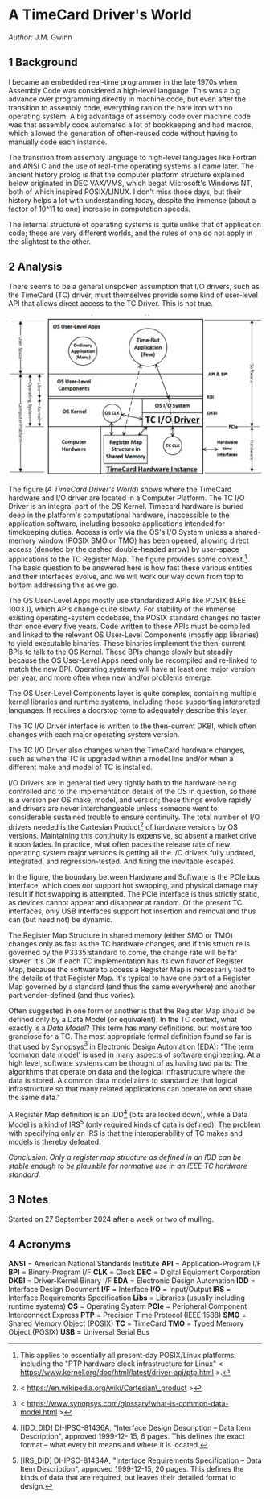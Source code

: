 # A TimeCard Driver's World

*Author:* J.M. Gwinn

## 1 Background

I became an embedded real-time programmer in the late 1970s when Assembly Code was considered a high-level language. This was a big advance over programming directly in machine code, but even after the transition to assembly code, everything ran on the bare iron with no operating system. A big advantage of assembly code over machine code was that assembly code automated a lot of bookkeeping and had macros, which allowed the generation of often-reused code without having to manually code each instance.

The transition from assembly language to high-level languages like Fortran and ANSI C and the use of real-time operating systems all came later. The ancient history prolog is that the computer platform structure explained below originated in DEC VAX/VMS, which begat Microsoft's Windows NT, both of which inspired POSIX/LINUX. I don't miss those days, but their history helps a lot with understanding today, despite the immense (about a factor of 10^11 to one) increase in computation speeds.

The internal structure of operating systems is quite unlike that of application code; these are very different worlds, and the rules of one do not apply in the slightest to the other.

## 2 Analysis

There seems to be a general unspoken assumption that I/O drivers, such as the TimeCard (TC) driver, must themselves provide some kind of user-level API that allows direct access to the TC Driver. This is not true.

![Figure 1 - A TimeCard Driver's World](_page_0_Figure_22.jpg)

The figure (*A TimeCard Driver's World*) shows where the TimeCard hardware and I/O driver are located in a Computer Platform. The TC I/O Driver is an integral part of the OS Kernel. Timecard hardware is buried deep in the platform's computational hardware, inaccessible to the application software, including bespoke applications intended for timekeeping duties. Access is only via the OS's I/O System unless a shared-memory window (POSIX SMO or TMO) has been opened, allowing direct access (denoted by the dashed double-headed arrow) by user-space applications to the TC Register Map. The figure provides some context.[^1] The basic question to be answered here is how fast these various entities and their interfaces evolve, and we will work our way down from top to bottom addressing this as we go.

The OS User-Level Apps mostly use standardized APIs like POSIX (IEEE 1003.1), which APIs change quite slowly. For stability of the immense existing operating-system codebase, the POSIX standard changes no faster than once every five years. Code written to these APIs must be compiled and linked to the relevant OS User-Level Components (mostly app libraries) to yield executable binaries. These binaries implement the then-current BPIs to talk to the OS Kernel. These BPIs change slowly but steadily because the OS User-Level Apps need only be recompiled and re-linked to match the new BPI. Operating systems will have at least one major version per year, and more often when new and/or problems emerge.

The OS User-Level Components layer is quite complex, containing multiple kernel libraries and runtime systems, including those supporting interpreted languages. It requires a doorstop tome to adequately describe this layer.

The TC I/O Driver interface is written to the then-current DKBI, which often changes with each major operating system version.

The TC I/O Driver also changes when the TimeCard hardware changes, such as when the TC is upgraded within a model line and/or when a different make and model of TC is installed.

I/O Drivers are in general tied very tightly both to the hardware being controlled and to the implementation details of the OS in question, so there is a version per OS make, model, and version; these things evolve rapidly and drivers are never interchangeable unless someone went to considerable sustained trouble to ensure continuity. The total number of I/O drivers needed is the Cartesian Product[^2] of hardware versions by OS versions. Maintaining this continuity is expensive, so absent a market drive it soon fades. In practice, what often paces the release rate of new operating system major versions is getting all the I/O drivers fully updated, integrated, and regression-tested. And fixing the inevitable escapes.

In the figure, the boundary between Hardware and Software is the PCIe bus interface, which does *not* support hot swapping, and physical damage may result if hot swapping is attempted. The PCIe interface is thus strictly static, as devices cannot appear and disappear at random. Of the present TC interfaces, only USB interfaces support hot insertion and removal and thus can (but need not) be dynamic.

The Register Map Structure in shared memory (either SMO or TMO) changes only as fast as the TC hardware changes, and if this structure is governed by the P3335 standard to come, the change rate will be far slower. It's OK if each TC implementation has its own flavor of Register Map, because the software to access a Register Map is necessarily tied to the details of that Register Map. It's typical to have one part of a Register Map governed by a standard (and thus the same everywhere) and another part vendor-defined (and thus varies).

Often suggested in one form or another is that the Register Map should be defined only by a Data Model (or equivalent). In the TC context, what exactly is a *Data Model*? This term has many definitions, but most are too grandiose for a TC. The most appropriate formal definition found so far is that used by Synopsys[^3] in Electronic Design Automation (EDA): "The term 'common data model' is used in many aspects of software engineering. At a high level, software systems can be thought of as having two parts: The algorithms that operate on data and the logical infrastructure where the data is stored. A common data model aims to standardize that logical infrastructure so that many related applications can operate on and share the same data."

A Register Map definition is an IDD[^4] (bits are locked down), while a Data Model is a kind of IRS[^5] (only required kinds of data is defined). The problem with specifying only an IRS is that the interoperability of TC makes and models is thereby defeated.

_Conclusion: Only a register map structure as defined in an IDD can be stable enough to be plausible for normative use in an IEEE TC hardware standard._

## 3 Notes
Started on 27 September 2024 after a week or two of mulling.

## 4 Acronyms

**ANSI** = American National Standards Institute
**API** = Application-Program I/F
**BPI** = Binary-Program I/F
**CLK** = Clock
**DEC** = Digital Equipment Corporation
**DKBI** = Driver-Kernel Binary I/F
**EDA** = Electronic Design Automation
**IDD** = Interface Design Document
**I/F** = Interface
**I/O** = Input/Output
**IRS** = Interface Requirements Specification
**Libs** = Libraries (usually including runtime systems)
**OS** = Operating System
**PCIe** = Peripheral Component Interconnect Express
**PTP** = Precision Time Protocol (IEEE 1588)
**SMO** = Shared Memory Object (POSIX)
**TC** = TimeCard
**TMO** = Typed Memory Object (POSIX)
**USB** = Universal Serial Bus

[^1]:  This applies to essentially all present-day POSIX/Linux platforms, including the "PTP hardware clock infrastructure for Linux" < https://www.kernel.org/doc/html/latest/driver-api/ptp.html >.

[^2]: < https://en.wikipedia.org/wiki/Cartesian\_product >

[^3]:  < https://www.synopsys.com/glossary/what-is-common-data-model.html >

[^4]:  [IDD\_DID] DI-IPSC-81436A, "Interface Design Description – Data Item Description", approved 1999-12- 15, 6 pages. This defines the exact format – what every bit means and where it is located.

[^5]:  [IRS\_DID] DI-IPSC-81434A, "Interface Requirements Specification – Data Item Description", approved 1999-12-15, 20 pages. This defines the kinds of data that are required, but leaves their detailed format to design.
